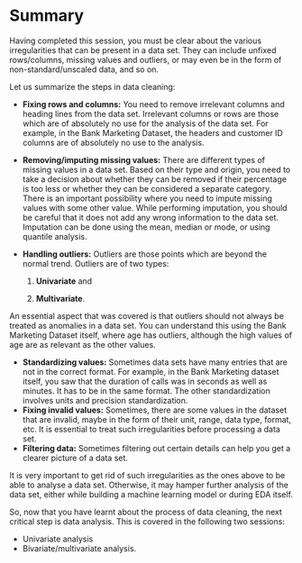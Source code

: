 ﻿# Summary

Having completed this session, you must be clear about the various irregularities that can be present in a data set. They can include unfixed rows/columns, missing values and outliers, or may even be in the form of non-standard/unscaled data, and so on.

Let us summarize the steps in data cleaning:

- **Fixing rows and columns:**  You need to remove irrelevant columns and heading lines from the data set. Irrelevant columns or rows are those which are of absolutely no use for the analysis of the data set. For example, in the Bank Marketing Dataset, the headers and customer ID columns are of absolutely no use to the analysis.

- **Removing/imputing missing values:**  There are different types of missing values in a data set. Based on their type and origin, you need to take a decision about whether they can be removed if their percentage is too less or whether they can be considered a separate category. There is an important possibility where you need to impute missing values with some other value. While performing imputation, you should be careful that it does not add any wrong information to the data set. Imputation can be done using the mean, median or mode, or using quantile analysis.

- **Handling outliers:** Outliers are those points which are beyond the normal trend. Outliers are of two types:
  
  1. **Univariate**  and
  
  2. **Multivariate**.

An essential aspect that was covered is that outliers should not always be treated as anomalies in a data set. You can understand this using the Bank Marketing Dataset itself, where age has outliers, although the high values of age are as relevant as the other values.

- **Standardizing values:** Sometimes data sets have many entries that are not in the correct format. For example, in the Bank Marketing dataset itself, you saw that the duration of calls was in seconds as well as minutes. It has to be in the same format. The other standardization involves units and precision standardization.
- **Fixing invalid values:** Sometimes, there are some values in the dataset that are invalid, maybe in the form of their unit, range, data type, format, etc. It is essential to treat such irregularities before processing a data set.
- **Filtering data:** Sometimes filtering out certain details can help you get a clearer picture of a data set.

It is very important to get rid of such irregularities as the ones above to be able to analyse a data set. Otherwise, it may hamper further analysis of the data set, either while building a machine learning model or during EDA itself.

So, now that you have learnt about the process of data cleaning, the next critical step is data analysis. This is covered in the following two sessions:

- Univariate analysis
- Bivariate/multivariate analysis.
